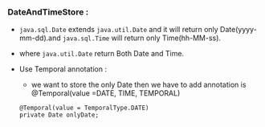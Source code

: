 ### DateAndTimeStore :
      
-   `java.sql.Date` extends `java.util.Date` and it will return only Date(yyyy-mm-dd).and `java.sql.Time` will return only Time(hh-MM-ss).
- where `java.util.Date` return Both Date and Time.

- Use Temporal annotation :
    - we want to store the only Date then we have to add annotation is @Temporal(value =DATE, TIME, TEMPORAL)
    ```
    @Temporal(value = TemporalType.DATE)
	private Date onlyDate;
    ```


